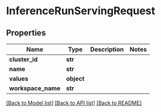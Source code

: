 # InferenceRunServingRequest

## Properties
Name | Type | Description | Notes
------------ | ------------- | ------------- | -------------
**cluster_id** | **str** |  | 
**name** | **str** |  | 
**values** | **object** |  | 
**workspace_name** | **str** |  | 

[[Back to Model list]](../README.md#documentation-for-models) [[Back to API list]](../README.md#documentation-for-api-endpoints) [[Back to README]](../README.md)


